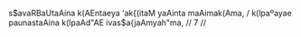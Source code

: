 s$avaRBaUtaAina k(AEntaeya ‘ak{(itaM yaAinta maAimak(Ama, /
k(lpaºayae paunastaAina k(lpaAd"AE ivas$a{jaAmyah"ma, // 7 //